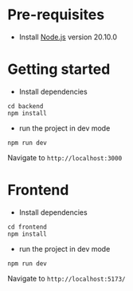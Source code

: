 # Pre-requisites

-  Install [Node.js](https://nodejs.org/en/) version 20.10.0

# Getting started

-  Install dependencies

```
cd backend
npm install
```

-  run the project in dev mode

```
npm run dev
```

Navigate to `http://localhost:3000`

# Frontend

-  Install dependencies

```
cd frontend
npm install
```

-  run the project in dev mode

```
npm run dev
```

Navigate to `http://localhost:5173/`
